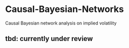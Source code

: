 # Causal-Bayesian-Networks
Causal Bayesian network analysis on implied volatility
## tbd: currently under review
